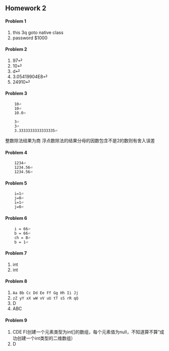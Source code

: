 ## Homework 2

#### Problem 1
1. this 3q goto native class
2. password $1000


#### Problem 2
1. 97⏎
2. 10⏎
3. d⏎
4. 3.05419904E8⏎
5. 24910⏎

#### Problem 3

        10⏎
        10⏎
        10.0⏎

        3⏎
        3⏎
        3.3333333333333335⏎


整数除法结果为商
浮点数除法的结果分母的因数包含不是2的数则有舍入误差


#### Problem 4

        1234⏎
        1234.56⏎
        1234.56⏎

#### Problem 5

        i=1⏎
        j=0⏎
        i=1⏎
        j=0⏎

#### Problem 6

        i = 66⏎
        b = 66⏎
        ch = B⏎
        b = 1⏎

#### Problem 7
1. int
2. int

#### Problem 8
1. `Aa Bb Cc Dd Ee Ff Gg Hh Ii Jj `
2. `zZ yY xX wW vV uU tT sS rR qQ `
3. D
4. ABC

#### Problem 9
1. CDE F(创建一个元素类型为int[]的数组，每个元素值为null，不知道算不算“成功创建一个int类型的二维数组）
2. D


